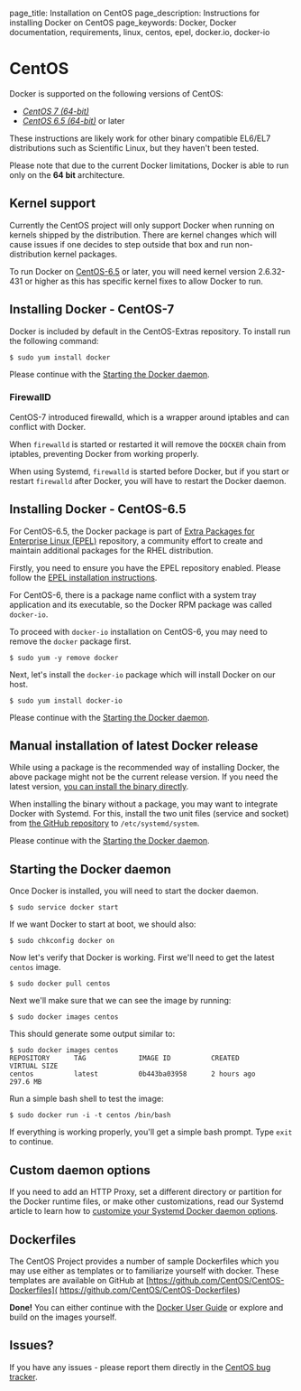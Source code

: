 page_title: Installation on CentOS
page_description: Instructions for installing Docker on CentOS
page_keywords: Docker, Docker documentation, requirements, linux, centos, epel, docker.io, docker-io

# CentOS

Docker is supported on the following versions of CentOS:

- [*CentOS 7 (64-bit)*](#installing-docker-centos-7)
- [*CentOS 6.5 (64-bit)*](#installing-docker-centos-6.5) or later

These instructions are likely work for other binary compatible EL6/EL7 distributions
such as Scientific Linux, but they haven't been tested.

Please note that due to the current Docker limitations, Docker is able to
run only on the **64 bit** architecture.

## Kernel support

Currently the CentOS project will only support Docker when running on kernels
shipped by the distribution. There are kernel changes which will cause issues
if one decides to step outside that box and run non-distribution kernel packages.

To run Docker on [CentOS-6.5](http://www.centos.org) or later, you will need
kernel version 2.6.32-431 or higher as this has specific kernel fixes to allow
Docker to run.

## Installing Docker - CentOS-7
Docker is included by default in the CentOS-Extras repository. To install
run the following command:

    $ sudo yum install docker

Please continue with the [Starting the Docker daemon](#starting-the-docker-daemon).

### FirewallD

CentOS-7 introduced firewalld, which is a wrapper around iptables and can
conflict with Docker.

When `firewalld` is started or restarted it will remove the `DOCKER` chain
from iptables, preventing Docker from working properly.

When using Systemd, `firewalld` is started before Docker, but if you
start or restart `firewalld` after Docker, you will have to restart the Docker daemon.

## Installing Docker - CentOS-6.5

For CentOS-6.5, the Docker package is part of [Extra Packages
for Enterprise Linux (EPEL)](https://fedoraproject.org/wiki/EPEL) repository,
a community effort to create and maintain additional packages for the RHEL distribution.

Firstly, you need to ensure you have the EPEL repository enabled. Please
follow the [EPEL installation instructions](
https://fedoraproject.org/wiki/EPEL#How_can_I_use_these_extra_packages.3F).

For CentOS-6, there is a package name conflict with a system tray application
and its executable, so the Docker RPM package was called `docker-io`.

To proceed with `docker-io` installation on CentOS-6, you may need to remove the
`docker` package first.

    $ sudo yum -y remove docker

Next, let's install the `docker-io` package which will install Docker on our host.

    $ sudo yum install docker-io

Please continue with the [Starting the Docker daemon](#starting-the-docker-daemon).

## Manual installation of latest Docker release

While using a package is the recommended way of installing Docker,
the above package might not be the current release version. If you need the latest
version, [you can install the binary directly](
https://docs.docker.com/installation/binaries/).

When installing the binary without a package, you may want
to integrate Docker with Systemd. For this, install the two unit files
(service and socket) from [the GitHub
repository](https://github.com/docker/docker/tree/master/contrib/init/systemd)
to `/etc/systemd/system`.

Please continue with the [Starting the Docker daemon](#starting-the-docker-daemon).

## Starting the Docker daemon

Once Docker is installed, you will need to start the docker daemon.

    $ sudo service docker start

If we want Docker to start at boot, we should also:

    $ sudo chkconfig docker on

Now let's verify that Docker is working. First we'll need to get the latest
`centos` image.

    $ sudo docker pull centos

Next we'll make sure that we can see the image by running:

    $ sudo docker images centos

This should generate some output similar to:

    $ sudo docker images centos
    REPOSITORY      TAG             IMAGE ID          CREATED             VIRTUAL SIZE
    centos          latest          0b443ba03958      2 hours ago         297.6 MB

Run a simple bash shell to test the image:

    $ sudo docker run -i -t centos /bin/bash

If everything is working properly, you'll get a simple bash prompt. Type
`exit` to continue.

## Custom daemon options

If you need to add an HTTP Proxy, set a different directory or partition for the
Docker runtime files, or make other customizations, read our Systemd article to
learn how to [customize your Systemd Docker daemon options](/articles/systemd/).

## Dockerfiles
The CentOS Project provides a number of sample Dockerfiles which you may use
either as templates or to familiarize yourself with docker. These templates
are available on GitHub at [https://github.com/CentOS/CentOS-Dockerfiles](
https://github.com/CentOS/CentOS-Dockerfiles)

**Done!** You can either continue with the [Docker User
Guide](/userguide/) or explore and build on the images yourself.

## Issues?

If you have any issues - please report them directly in the
[CentOS bug tracker](http://bugs.centos.org).
